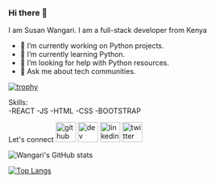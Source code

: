 ### Hi there 👋
I am Susan Wangari. I am a  full-stack developer from Kenya

- 🔭 I’m currently working on Python projects.
- 🌱 I’m currently learning Python.
- 🤔 I’m looking for help with Python resources.
- 💬 Ask me about tech communities.

[![trophy](https://github-profile-trophy.vercel.app/?username=Susan-Wangari)](https://github.com/ryo-ma/github-profile-trophy)

Skills:  
-REACT 
-JS 
-HTML 
-CSS 
-BOOTSTRAP

Let's connect
[<img src='https://cdn.jsdelivr.net/npm/simple-icons@3.0.1/icons/github.svg' alt='github' height='40'>](https://github.com/Susan-Wangari)  [<img src='https://cdn.jsdelivr.net/npm/simple-icons@3.0.1/icons/hashnode.svg' alt='dev' height='40'>](https://hashnode.com/@Codergirl)  [<img src='https://cdn.jsdelivr.net/npm/simple-icons@3.0.1/icons/linkedin.svg' alt='linkedin' height='40'>](https://www.linkedin.com/in/https://www.linkedin.com/in/susan-wangari//)  [<img src='https://cdn.jsdelivr.net/npm/simple-icons@3.0.1/icons/twitter.svg' alt='twitter' height='40'>](https://twitter.com/@coder_muchacha) 



![Wangari's GitHub stats](https://github-readme-stats.vercel.app/api?username=Susan-Wangari&show_icons=true&theme=radical)



[![Top Langs](https://github-readme-stats.vercel.app/api/top-langs/?username=Susan-Wangari&layout=compact)](https://github.com/anuraghazra/github-readme-stats)



